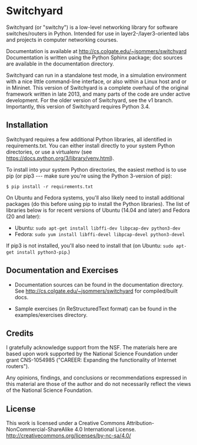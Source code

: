Switchyard
==========

Switchyard (or "switchy") is a low-level networking library for software switches/routers in Python.  Intended for use in layer2-/layer3-oriented labs and projects in computer networking courses.

Documentation is available at http://cs.colgate.edu/~jsommers/switchyard
Documentation is written using the Python Sphinx package; doc sources are
available in the documentation directory.  

Switchyard can run in a standalone test mode, in a simulation environment with a nice little command-line interface, or also within a Linux host and or in Mininet.  This version of Switchyard is a complete overhaul of the original framework written in late 2013, and many parts of the code are under active development.  For the older version of Switchyard, see the v1 branch.  Importantly, this version of Switchyard requires Python 3.4.

Installation
------------

Switchyard requires a few additional Python libraries, all identified in requirements.txt.  You can either install directly to your system Python directories, or use a virtualenv (see https://docs.python.org/3/library/venv.html).  

To install into your system Python directories, the easiest method is to use pip (or pip3 --- make sure you're using the Python 3-version of pip):

    $ pip install -r requirements.txt

On Ubuntu and Fedora systems, you'll also likely need to install additional packages (do this before using pip to install the Python libraries).  The list of libraries below is for recent versions of Ubuntu (14.04 and later) and Fedora (20 and later):

 * Ubuntu: `sudo apt-get install libffi-dev libpcap-dev python3-dev`
 * Fedora: `sudo yum install libffi-devel libpcap-devel python3-devel`

If pip3 is not installed, you'll also need to install that (on Ubuntu: `sudo apt-get install python3-pip`.)

Documentation and Exercises
---------------------------
 
 * Documentation sources can be found in the documentation directory.  See
   http://cs.colgate.edu/~jsommers/switchyard for compiled/built docs.

 * Sample exercises (in ReStructuredText format) can be found in the
   examples/exercises directory.  

Credits
-------

I gratefully acknowledge support from the NSF.  The materials here are
based upon work supported by the National Science Foundation under
grant CNS-1054985 ("CAREER: Expanding the functionality of Internet
routers").

Any opinions, findings, and conclusions or recommendations expressed
in this material are those of the author and do not necessarily
reflect the views of the National Science Foundation.

License
-------

This work is licensed under a Creative Commons Attribution-NonCommercial-ShareAlike 4.0 International License. 
http://creativecommons.org/licenses/by-nc-sa/4.0/
